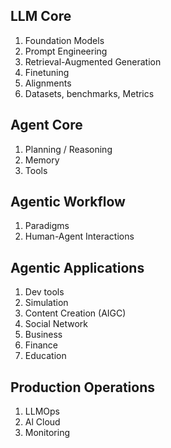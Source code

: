 ## LLM Core
1. Foundation Models
2. Prompt Engineering
3. Retrieval-Augmented Generation
4. Finetuning
5. Alignments
6. Datasets, benchmarks, Metrics
## Agent Core
1. Planning / Reasoning
2. Memory
3. Tools
## Agentic Workflow
1. Paradigms
2. Human-Agent Interactions
## Agentic Applications
1. Dev tools
2. Simulation
3. Content Creation (AIGC)
4. Social Network
5. Business
6. Finance
7. Education
## Production Operations
1. LLMOps
2. Al Cloud
3. Monitoring
